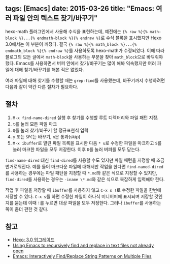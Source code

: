tags: [Emacs]
date: 2015-03-26
title: "Emacs: 여러 파일 안의 텍스트 찾기/바꾸기"
---
hexo-math 플러그인에서 사용해 수식을 표현하는데, 예전에는 `{% raw %}{% math-block %}...{% endmath-block %}{% endraw %}`로 수식 블록을 표시했지만 Hexo 3.0에서는 이 부분이 깨졌다. 결국 `{% raw %}{% math_block %}...{% endmath_block %}{% endraw %}`를 사용하도록 hexo-math가 수정되었다. 이에 따라 블로그의 모든 글에서 `math-block`을 사용하는 부분을 찾아 `math_block`으로 바꿔줘야 했다. Emacs를 사용하면서 버퍼 안에서 찾기/바꾸기는 많이 해봐 익숙했지만 여러 파일에 대해 찾기/바꾸기를 해본 적은 없었다.<!--more-->

여러 파일에 대해 찾기를 수행할 때는 `grep-find`를 사용했는데, 바꾸기까지 수행하려면 다음과 같이 약간 다른 절차가 필요하다.

## 절차
1. `M-x find-name-dired` 실행 후 찾기를 수행할 루트 디렉터리와 파일 패턴 지정.
2. `t`를 눌러 모든 파일 마크
3. `Q`를 눌러 찾기/바꾸기 할 정규표현식 입력
4. `y` 또는 `SPC`는 바꾸기, `n`은 통과(skip)
5. `M-x ibuffer`로 열린 파일 목록을 표시한 다음 `* u`로 수정한 파일을 마크하고 `S`를 눌러 마크한 파일을 모두 저장한다. 이후 `D`를 눌러 버퍼를 모두 닫는다.

`find-name-dired` 대신 `find-dired`를 사용할 수도 있지만 파일 패턴을 지정할 때 조금 번거로워진다. 예를 들어 마크다운 파일에 대해서만 작업을 한다면 `find-named-dired`를 사용하는 경우에는 파일 패턴을 지정할 때 `*.md`와 같은 식으로 지정할 수 있지만, `find-dired`를 사용하는 경우는 `-iname \*.md`와 같은 식으로 복잡하게 입력해야 한다.

작업 후 파일을 저장할 때 `ibuffer`를 사용하지 않고 `C-x s !`로 수정한 파일을 한번에 저장할 수 있다. `C-x s`를 하면 수정한 파일이 하나식 미니버퍼에 표시되며 저장할 것인지를 묻는데 이때 `!`를 누르면 대상 파일을 모두 저정한다. 그러나 `ibuffer`를 사용하는 쪽이 좀더 편한 것 같다.

## 참고
* [Hexo: 3.0 업그레이드](/2015/03/24/hexo-upgrade/)
* [Using Emacs to recursively find and replace in text files not already open](http://stackoverflow.com/questions/270930/using-emacs-to-recursively-find-and-replace-in-text-files-not-already-open)
* [Emacs: Interactively Find/Replace String Patterns on Multiple Files](http://ergoemacs.org/emacs/find_replace_inter.html)
